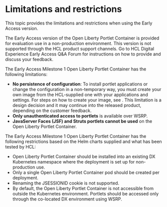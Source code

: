 # Limitations and restrictions

This topic provides the limitations and restrictions when using the Early Access version. 

The Early Access version of the Open Liberty Portlet Container is provided for evaluation use in a non-production environment. This version is not supported through the HCL product support channels. Go to HCL Digital Experience Early Access Q&A Forum for instructions on how to provide and discuss your feedback. 

The Early Access Milestone 1 Open Liberty Portlet Container has the following limitations:

- **No persistence of configuration**: To install portlet applications or change the configuration in a non-temporary way, you must create your own image from the HCL-supplied one with your applications and settings. For steps on how to create your image, see [](). This limitation is a design decision and it may continue into the released product, depending on the customer feedback.
- **Only unauthenticated access to portlets** is available over WSRP.
- **JavaServer Faces (JSF) and Struts portlets cannot be used** on the Open Liberty Portlet Container.

The Early Access Milestone 1 Open Liberty Portlet Container has the following restrictions based on the Helm charts supplied and what has been tested by HCL:

- Open Liberty Portlet Container should be installed into an existing DX Kubernetes namespace where the deployment is set up for non-production use.
- Only a single Open Liberty Portlet Container pod should be created per deployment.
- Renaming the JSESSIONID cookie is not supported.
- By default, the Open Liberty Portlet Container is not accessible from outside the Kubernetes environment. Portlets should be accessed only through the co-located DX environment using WSRP.
